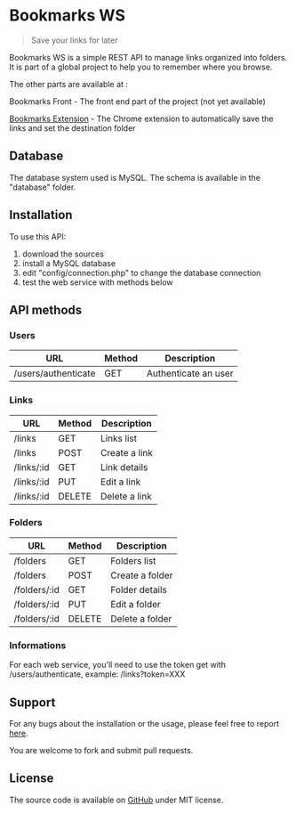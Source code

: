 Bookmarks WS
============

> Save your links for later

Bookmarks WS is a simple REST API to manage links organized into folders. It is part of a global project to help you to remember where you browse.

The other parts are available at :

Bookmarks Front - The front end part of the project (not yet available)

[Bookmarks Extension](https://github.com/thisIsNotCamelCase/bookmarks-ext) - The Chrome extension to automatically save the links and set the destination folder

## Database

The database system used is MySQL. The schema is available in the "database" folder.

## Installation

To use this API:

1. download the sources
2. install a MySQL database
3. edit "config/connection.php" to change the database connection
4. test the web service with methods below

## API methods

### Users

| URL                 | Method | Description          |
| ------------------- | ------ | -------------------- |
| /users/authenticate | GET    | Authenticate an user |

### Links

| URL          | Method | Description     |
| ------------ | ------ | --------------- |
| /links       | GET    | Links list      |
| /links       | POST   | Create a link   |
| /links/:id   | GET    | Link details    |
| /links/:id   | PUT    | Edit a link     |
| /links/:id   | DELETE | Delete a link   |

### Folders

| URL          | Method | Description     |
| ------------ | ------ | --------------- |
| /folders     | GET    | Folders list    |
| /folders     | POST   | Create a folder |
| /folders/:id | GET    | Folder details  |
| /folders/:id | PUT    | Edit a folder   |
| /folders/:id | DELETE | Delete a folder |


### Informations

For each web service, you'll need to use the token get with /users/authenticate, example: /links?token=XXX

## Support

For any bugs about the installation or the usage, please feel free to report [here](https://github.com/skurty/bookmarks-ws/issues).

You are welcome to fork and submit pull requests.

## License

The source code is available on [GitHub](https://github.com/skurty/bookmarks-ws) under MIT license.